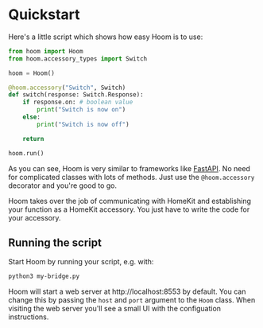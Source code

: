 # Quickstart

Here's a little script which shows how easy Hoom is to use:

```python
from hoom import Hoom
from hoom.accessory_types import Switch

hoom = Hoom()

@hoom.accessory("Switch", Switch)
def switch(response: Switch.Response):
    if response.on: # boolean value
        print("Switch is now on")
    else:
        print("Switch is now off")

    return

hoom.run()
```

As you can see, Hoom is very similar to frameworks like [FastAPI](https://github.com/tiangolo/fastapi). No need for complicated classes with lots of methods. Just use the `@hoom.accessory` decorator and you're good to go.

Hoom takes over the job of communicating with HomeKit and establishing your function as a HomeKit accessory. You just have to write the code for your accessory.


## Running the script

Start Hoom by running your script, e.g. with:

```bash
python3 my-bridge.py
```

Hoom will start a web server at http://localhost:8553 by default. You can change this by passing the `host` and `port` argument to the `Hoom` class. When visiting the web server you'll see a small UI with the configuation instructions.